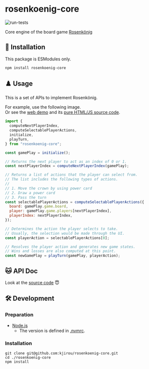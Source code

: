 # rosenkoenig-core

![run-tests](https://github.com/kjirou/rosenkoenig-core/actions/workflows/run-tests.yml/badge.svg)

Core engine of the board game [Rosenkönig](https://de.wikipedia.org/wiki/Rosenk%C3%B6nig)

## :rocket: Installation

This package is ESModules only.

```bash
npm install rosenkoenig-core
```

## :chess_pawn: Usage

This is a set of APIs to implement Rosenkönig.

For example, use the following image.  
Or see the [web demo](https://kjirou.github.io/rosenkoenig-core/) and its [pure HTML/JS source code](https://github.com/kjirou/rosenkoenig-core/blob/gh-pages/docs/index.html).

```js
import {
  computeNextPlayerIndex,
  computeSelectablePlayerActions,
  initialize,
  playTurn,
} from "rosenkoenig-core";

const gamePlay = initialize();

// Returns the next player to act as an index of 0 or 1.
const nextPlayerIndex = computeNextPlayerIndex(gamePlay);

// Returns a list of actions that the player can select from.
// The list includes the following types of actions.
//
// 1. Move the crown by using power card
// 2. Draw a power card
// 3. Pass the turn
const selectablePlayerActions = computeSelectablePlayerActions({
  board: gamePlay.game.board,
  player: gamePlay.game.players[nextPlayerIndex],
  playerIndex: nextPlayerIndex,
});

// Determines the action the player selects to take.
// Usually, the selection would be made through the UI.
const playerAction = selectablePlayerActions[0];

// Resolves the player action and generates new game states.
// Wins and losses are also computed at this point.
const newGamePlay = playTurn(gamePlay, playerAction);
```

## :cat: API Doc

Look at the [source code](/src/index.ts) :innocent:

## :hammer_and_wrench: Development

### Preparation

- [Node.js](https://nodejs.org/)
  - The version is defined in [.nvmrc](/.nvmrc).

### Installation

```
git clone git@github.com:kjirou/rosenkoenig-core.git
cd ./rosenkoenig-core
npm install
```
